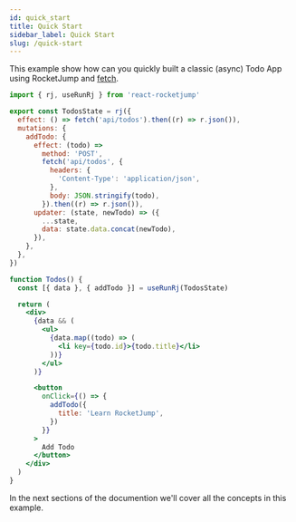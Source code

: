 ```yaml
---
id: quick_start
title: Quick Start
sidebar_label: Quick Start
slug: /quick-start
---
```


This example show how can you quickly built a classic (async) Todo App using RocketJump
and [fetch](https://developer.mozilla.org/en-US/docs/Web/API/Fetch_API).

```jsx
import { rj, useRunRj } from 'react-rocketjump'

export const TodosState = rj({
  effect: () => fetch('api/todos').then((r) => r.json()),
  mutations: {
    addTodo: {
      effect: (todo) =>
        method: 'POST',
        fetch('api/todos', {
          headers: {
            'Content-Type': 'application/json',
          },
          body: JSON.stringify(todo),
        }).then((r) => r.json()),
      updater: (state, newTodo) => ({
        ...state,
        data: state.data.concat(newTodo),
      }),
    },
  },
})

function Todos() {
  const [{ data }, { addTodo }] = useRunRj(TodosState)

  return (
    <div>
      {data && (
        <ul>
          {data.map((todo) => (
            <li key={todo.id}>{todo.title}</li>
          ))}
        </ul>
      )}

      <button
        onClick={() => {
          addTodo({
            title: 'Learn RocketJump',
          })
        }}
      >
        Add Todo
      </button>
    </div>
  )
}
```

In the next sections of the documention we'll cover all the concepts in this example.
